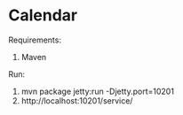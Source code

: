 Calendar
========

Requirements:
1. Maven

Run:
1. mvn package jetty:run -Djetty.port=10201
2. http://localhost:10201/service/
